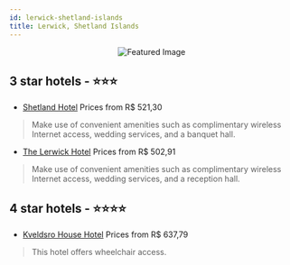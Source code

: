 ```yaml
---
id: lerwick-shetland-islands
title: Lerwick, Shetland Islands
---
```


<center><img src="https://i.travelapi.com/hotels/14000000/13240000/13232900/13232874/a96b04ba_z.jpg" alt="Featured Image" /></center>


##  3 star hotels - ⭐️⭐️⭐️

-    [Shetland Hotel](https://us.hurb.com/hotels/lerwick/shetland-hotel-JNP-JP157712?cmp=18055) Prices from R$ 521,30
   > Make use of convenient amenities such as complimentary wireless Internet access, wedding services, and a banquet hall.
-    [The Lerwick Hotel](https://us.hurb.com/hotels/lerwick/the-lerwick-hotel-JNP-JP125294?cmp=18055) Prices from R$ 502,91
   > Make use of convenient amenities such as complimentary wireless Internet access, wedding services, and a reception hall.

##  4 star hotels - ⭐️⭐️⭐️⭐️

-    [Kveldsro House Hotel](https://us.hurb.com/hotels/lerwick/kveldsro-house-hotel-JNP-JP157713?cmp=18055) Prices from R$ 637,79
   > This hotel offers wheelchair access.
